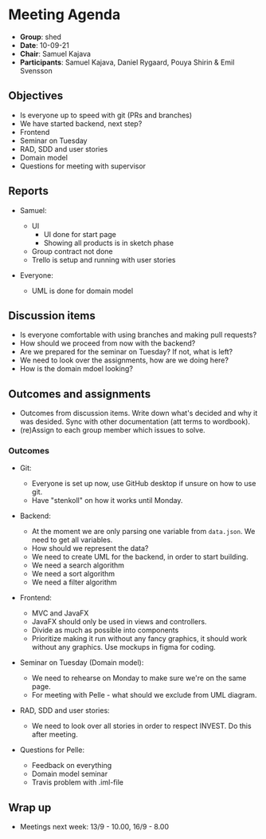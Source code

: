 # Meeting Agenda 

- **Group**:        shed
- **Date**:         10-09-21
- **Chair**:        Samuel Kajava
- **Participants**: Samuel Kajava, Daniel Rygaard, Pouya Shirin & Emil Svensson

## Objectives

* Is everyone up to speed with git (PRs and branches)
* We have started backend, next step?
* Frontend
* Seminar on Tuesday
* RAD, SDD and user stories
* Domain model
* Questions for meeting with supervisor

## Reports

* Samuel: 
  * UI
    * UI done for start page
    * Showing all products is in sketch phase
  * Group contract not done
  * Trello is setup and running with user stories

* Everyone:
  * UML is done for domain model

## Discussion items

* Is everyone comfortable with using branches and making pull requests?
* How should we proceed from now with the backend?
* Are we prepared for the seminar on Tuesday? If not, what is left?
* We need to look over the assignments, how are we doing here?
* How is the domain mdoel looking?


## Outcomes and assignments

* Outcomes from discussion items. Write down what's decided and why it was desided. Sync with other documentation (att terms to wordbook).
* (re)Assign to each group member which issues to solve.

### Outcomes

* Git:
  * Everyone is set up now, use GitHub desktop if unsure on how to use git.
  * Have "stenkoll" on how it works until Monday.

* Backend:
  * At the moment we are only parsing one variable from `data.json`. We need to get all variables.
  * How should we represent the data? 
  * We need to create UML for the backend, in order to start building.
  * We need a search algorithm
  * We need a sort algorithm
  * We need a filter algorithm

* Frontend:
  * MVC and JavaFX
  * JavaFX should only be used in views and controllers.
  * Divide as much as possible into components
  * Prioritize making it run without any fancy graphics, it should work without any graphics. Use mockups in figma for coding.

* Seminar on Tuesday (Domain model):
  * We need to rehearse on Monday to make sure we're on the same page.
  * For meeting with Pelle - what should we exclude from UML diagram.

* RAD, SDD and user stories:
  * We need to look over all stories in order to respect INVEST. Do this after meeting.

* Questions for Pelle:
  * Feedback on everything
  * Domain model seminar
  * Travis problem with .iml-file

## Wrap up

* Meetings next week: 13/9 - 10.00, 16/9 - 8.00
